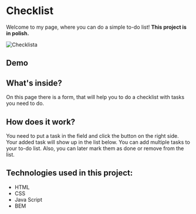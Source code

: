 # Checklist 

Welcome to my page, where you can do a simple to-do list! **This project is in polish.**

![Checklista](https://user-images.githubusercontent.com/121032802/210097080-75b37cd4-8bd7-4787-b398-581b7af9177d.png)

## Demo


## What's inside?
On this page there is a form, that will help you to do a checklist with tasks you need to do.


## How does it work?
You need to put a task in the field and click the button on the right side. Your added task will show up in the list below. You can add multiple tasks to your to-do list. Also, you can later mark them as done or remove from the list. 


## Technologies used in this project:
- HTML
- CSS 
- Java Script
- BEM
